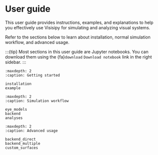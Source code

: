 # User guide

This user guide provides instructions, examples, and explanations to help you effectively use Visisipy for simulating and analyzing visual systems.

Refer to the sections below to learn about installation, normal simulation workflow, and advanced usage. 

:::{tip}
Most sections in this user guide are Jupyter notebooks. You can download them using the {fa}`download` `Download notebook` link in the 
right sidebar.
:::

```{toctree}
:maxdepth: 2
:caption: Getting started

installation
example
```

```{toctree}
:maxdepth: 2
:caption: Simulation workflow

eye_models
backend
analyses
```

```{toctree}
:maxdepth: 2
:caption: Advanced usage

backend_direct
backend_multiple
custom_surfaces
```
